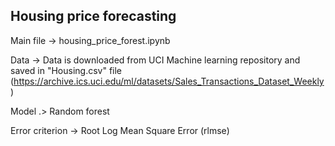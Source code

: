 ####
Housing price forecasting
--
Main file -> housing_price_forest.ipynb

Data -> Data is downloaded from UCI Machine learning repository and saved in "Housing.csv" file (https://archive.ics.uci.edu/ml/datasets/Sales_Transactions_Dataset_Weekly)

Model .> Random forest

Error criterion -> Root Log Mean Square Error (rlmse)
###

